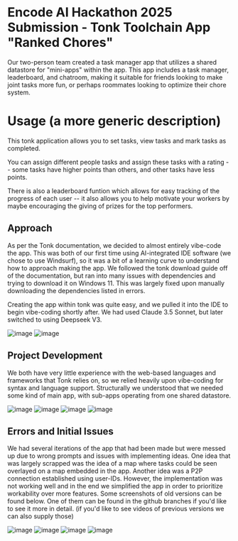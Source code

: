# Encode AI Hackathon 2025 Submission - Tonk Toolchain App "Ranked Chores"

Our two-person team created a task manager app that utilizes a shared datastore for "mini-apps" within the app. This app includes a task manager, leaderboard, and chatroom, making it suitable for friends looking to make joint tasks more fun, or perhaps roommates looking to optimize their chore system.

# Usage (a more generic description)

This tonk application allows you to set tasks, view tasks and mark tasks as completed.

You can assign different people tasks and assign these tasks with a rating -- some tasks have higher points than others, and other tasks have less points.

There is also a leaderboard funtion which allows for easy tracking of the progress of each user -- it also allows you to help motivate your workers by maybe encouraging the giving of prizes for the top performers.

## Approach

As per the Tonk documentation, we decided to almost entirely vibe-code the app. This was both of our first time using AI-integrated IDE software (we chose to use Windsurf), so it was a bit of a learning curve to understand how to approach making the app. We followed the tonk download guide off of the documentation, but ran into many issues with dependencies and trying to download it on Windows 11. This was largely fixed upon manually downloading the dependencies listed in errors. 

Creating the app within tonk was quite easy, and we pulled it into the IDE to begin vibe-coding shortly after. We had used Claude 3.5 Sonnet, but later switched to using Deepseek V3.

![image](https://github.com/user-attachments/assets/7b481953-9192-4472-9e65-b7317b6802da)
![image](https://github.com/user-attachments/assets/94a7539a-bb42-404e-bcf9-20ab02d8558d)


## Project Development

We both have very little experience with the web-based languages and frameworks that Tonk relies on, so we relied heavily upon vibe-coding for syntax and language support. Structurally we understood that we needed some kind of main app, with sub-apps operating from one shared datastore. 

![image](https://github.com/user-attachments/assets/fef65cc7-198a-4e9d-b655-8bf04d0c8411)
![image](https://github.com/user-attachments/assets/008d96bb-f51c-4a33-a6ae-8c5472b71ffa)
![image](https://github.com/user-attachments/assets/b1637d25-147c-4734-9e3a-18d1f87ba8bc)
![image](https://github.com/user-attachments/assets/fd051d94-e09a-4282-a1f5-94765ce52867)


## Errors and Initial Issues

We had several iterations of the app that had been made but were messed up due to wrong prompts and issues with implementing ideas. One idea that was largely scrapped was the idea of a map where tasks could be seen overlayed on a map embedded in the app. Another idea was a P2P connection established using user-IDs. However, the implementation was not working well and in the end we simplified the app in order to prioritize workability over more features. Some screenshots of old versions can be found below. One of them can be found in the github branches if you'd like to see it more in detail. (if you'd like to see videos of previous versions we can also supply those)

![image](https://github.com/user-attachments/assets/1c2e31f8-7708-4184-b439-e57622df157f)
![image](https://github.com/user-attachments/assets/1afb392b-a88f-42e2-94d3-81cce30c3422)
![image](https://github.com/user-attachments/assets/6683e50a-9bf5-441d-a814-8903ffb10e8b)
![image](https://github.com/user-attachments/assets/e5d0d3aa-b41b-4f50-b4e6-9debe026626f)



